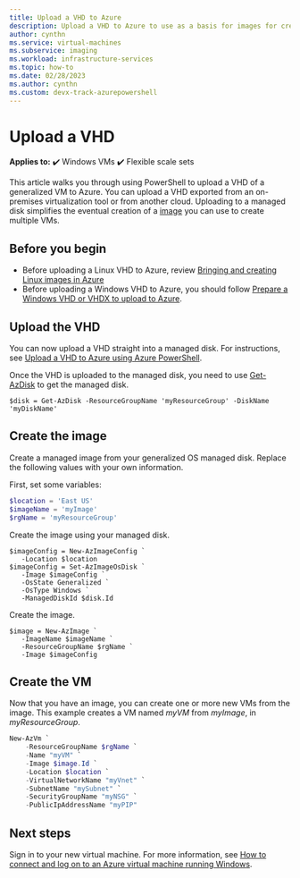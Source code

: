 ```yaml
---
title: Upload a VHD to Azure 
description: Upload a VHD to Azure to use as a basis for images for creating new virtual machines.
author: cynthn
ms.service: virtual-machines
ms.subservice: imaging
ms.workload: infrastructure-services
ms.topic: how-to
ms.date: 02/28/2023
ms.author: cynthn 
ms.custom: devx-track-azurepowershell
---
```


# Upload a VHD

**Applies to:** :heavy_check_mark: Windows VMs :heavy_check_mark: Flexible scale sets 

This article walks you through using PowerShell to upload a VHD of a generalized VM to Azure. You can upload a VHD exported from an on-premises virtualization tool or from another cloud. Uploading to a managed disk simplifies the eventual creation of a [image](image-version.md) you can use to create multiple VMs.


## Before you begin

- Before uploading a Linux VHD to Azure, review [Bringing and creating Linux images in Azure](./linux/imaging.md)
- Before uploading a Windows VHD to Azure, you should follow [Prepare a Windows VHD or VHDX to upload to Azure](prepare-for-upload-vhd-image.md).


## Upload the VHD 

You can now upload a VHD straight into a managed disk. For instructions, see [Upload a VHD to Azure using Azure PowerShell](disks-upload-vhd-to-managed-disk-powershell.md).



Once the VHD is uploaded to the managed disk, you need to use [Get-AzDisk](/powershell/module/az.compute/get-azdisk) to get the managed disk.

```azurepowershell-interactive
$disk = Get-AzDisk -ResourceGroupName 'myResourceGroup' -DiskName 'myDiskName'
```

## Create the image
Create a managed image from your generalized OS managed disk. Replace the following values with your own information.

First, set some variables:

```powershell
$location = 'East US'
$imageName = 'myImage'
$rgName = 'myResourceGroup'
```

Create the image using your managed disk.

```azurepowershell-interactive
$imageConfig = New-AzImageConfig `
   -Location $location
$imageConfig = Set-AzImageOsDisk `
   -Image $imageConfig `
   -OsState Generalized `
   -OsType Windows `
   -ManagedDiskId $disk.Id
```

Create the image.

```azurepowershell-interactive
$image = New-AzImage `
   -ImageName $imageName `
   -ResourceGroupName $rgName `
   -Image $imageConfig
```

## Create the VM

Now that you have an image, you can create one or more new VMs from the image. This example creates a VM named *myVM* from *myImage*, in *myResourceGroup*.


```powershell
New-AzVm `
    -ResourceGroupName $rgName `
    -Name "myVM" `
    -Image $image.Id `
    -Location $location `
    -VirtualNetworkName "myVnet" `
    -SubnetName "mySubnet" `
    -SecurityGroupName "myNSG" `
    -PublicIpAddressName "myPIP" 
```


## Next steps

Sign in to your new virtual machine. For more information, see [How to connect and log on to an Azure virtual machine running Windows](connect-logon.md).
